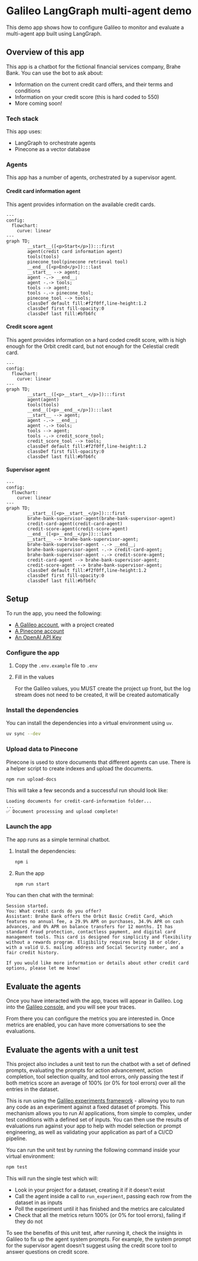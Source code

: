 # Galileo LangGraph multi-agent demo

This demo app shows how to configure Galileo to monitor and evaluate a multi-agent app built using LangGraph.

## Overview of this app

This app is a chatbot for the fictional financial services company, Brahe Bank. You can use the bot to ask about:

- Information on the current credit card offers, and their terms and conditions
- Information on your credit score (this is hard coded to 550)
- More coming soon!

### Tech stack

This app uses:

- LangGraph to orchestrate agents
- Pinecone as a vector database

### Agents

This app has a number of agents, orchestrated by a supervisor agent.

#### Credit card information agent

This agent provides information on the available credit cards.

```mermaid
---
config:
  flowchart:
    curve: linear
---
graph TD;
        __start__([<p>Start</p>]):::first
        agent(credit card information agent)
        tools(tools)
        pinecone_tool(pinecone retrieval tool)
        __end__([<p>End</p>]):::last
        __start__ --> agent;
        agent -.-> __end__;
        agent -.-> tools;
        tools --> agent;
        tools -.-> pinecone_tool;
        pinecone_tool --> tools;
        classDef default fill:#f2f0ff,line-height:1.2
        classDef first fill-opacity:0
        classDef last fill:#bfb6fc
```

#### Credit score agent

This agent provides information on a hard coded credit score, with is high enough for the Orbit credit card, but not enough for the Celestial credit card.

```mermaid
---
config:
  flowchart:
    curve: linear
---
graph TD;
        __start__([<p>__start__</p>]):::first
        agent(agent)
        tools(tools)
        __end__([<p>__end__</p>]):::last
        __start__ --> agent;
        agent -.-> __end__;
        agent -.-> tools;
        tools --> agent;
        tools -.-> credit_score_tool;
        credit_score_tool --> tools;
        classDef default fill:#f2f0ff,line-height:1.2
        classDef first fill-opacity:0
        classDef last fill:#bfb6fc
```

#### Supervisor agent

```mermaid
---
config:
  flowchart:
    curve: linear
---
graph TD;
        __start__([<p>__start__</p>]):::first
        brahe-bank-supervisor-agent(brahe-bank-supervisor-agent)
        credit-card-agent(credit-card-agent)
        credit-score-agent(credit-score-agent)
        __end__([<p>__end__</p>]):::last
        __start__ --> brahe-bank-supervisor-agent;
        brahe-bank-supervisor-agent -.-> __end__;
        brahe-bank-supervisor-agent -.-> credit-card-agent;
        brahe-bank-supervisor-agent -.-> credit-score-agent;
        credit-card-agent --> brahe-bank-supervisor-agent;
        credit-score-agent --> brahe-bank-supervisor-agent;
        classDef default fill:#f2f0ff,line-height:1.2
        classDef first fill-opacity:0
        classDef last fill:#bfb6fc
```

## Setup

To run the app, you need the following:

- [A Galileo account](https://app.galileo.ai/sign-up), with a project created
- [A Pinecone account](https://www.pinecone.io)
- [An OpenAI API Key](https://platform.openai.com/api-keys)

### Configure the app

1. Copy the `.env.example` file to `.env`
1. Fill in the values

    For the Galileo values, you MUST create the project up front, but the log stream does not need to be created, it will be created automatically

### Install the dependencies

You can install the dependencies into a virtual environment using `uv`.

```bash
uv sync --dev
```

### Upload data to Pinecone

Pinecone is used to store documents that different agents can use. There is a helper script to create indexes and upload the documents.

```bash
npm run upload-docs
```

This will take a few seconds and a successful run should look like:

```text
Loading documents for credit-card-information folder...
...
✅ Document processing and upload complete!
```

### Launch the app

The app runs as a simple terminal chatbot.

1. Install the dependencies:

    ```bash
    npm i
    ```

1. Run the app

    ```bash
    npm run start
    ```

You can then chat with the terminal:

```output
Session started.
You: What credit cards do you offer?
Assistant: Brahe Bank offers the Orbit Basic Credit Card, which features no annual fee, a 29.9% APR on purchases, 34.9% APR on cash advances, and 0% APR on balance transfers for 12 months. It has standard fraud protection, contactless payment, and digital card management tools. This card is designed for simplicity and flexibility without a rewards program. Eligibility requires being 18 or older, with a valid U.S. mailing address and Social Security number, and a fair credit history.

If you would like more information or details about other credit card options, please let me know!
```

## Evaluate the agents

Once you have interacted with the app, traces will appear in Galileo. Log into the [Galileo console](https://app.galileo.ai), and you will see your traces.

From there you can configure the metrics you are interested in. Once metrics are enabled, you can have more conversations to see the evaluations.

## Evaluate the agents with a unit test

This project also includes a unit test to run the chatbot with a set of defined prompts, evaluating the prompts for action advancement, action completion, tool selection quality, and tool errors, only passing the test if both metrics score an average of 100% (or 0% for tool errors) over all the entries in the dataset.

This is run using the [Galileo experiments framework](https://v2docs.galileo.ai/concepts/experiments/overview) - allowing you to run any code as an experiment against a fixed dataset of prompts. This mechanism allows you to run AI applications, from simple to complex, under test conditions with a defined set of inputs. You can then use the results of evaluations run against your app to help with model selection or prompt engineering, as well as validating your application as part of a CI/CD pipeline.

You can run the unit test by running the following command inside your virtual environment:

```bash
npm test
```

This will run the single test which will:

- Look in your project for a dataset, creating it if it doesn't exist
- Call the agent inside a call to `run_experiment`, passing each row from the dataset in as inputs
- Poll the experiment until it has finished and the metrics are calculated
- Check that all the metrics return 100% (or 0% for tool errors), failing if they do not

To see the benefits of this unit test, after running it, check the insights in Galileo to fix up the agent system prompts. For example, the system prompt for the supervisor agent doesn't suggest using the credit score tool to answer questions on credit score.
